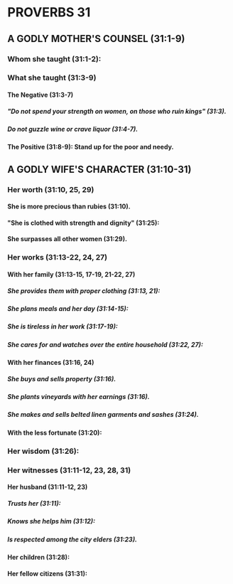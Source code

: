---
---
# PROVERBS 31
##  A GODLY MOTHER\'S COUNSEL (31:1-9) 
###  Whom she taught (31:1-2): 
###  What she taught (31:3-9) 
####  The Negative (31:3-7) 
#####  \"Do not spend your strength on women, on those who ruin kings\" (31:3). 
#####  Do not guzzle wine or crave liquor (31:4-7). 
####  The Positive (31:8-9): Stand up for the poor and needy. 
##  A GODLY WIFE\'S CHARACTER (31:10-31) 
###  Her worth (31:10, 25, 29) 
####  She is more precious than rubies (31:10). 
####  \"She is clothed with strength and dignity\" (31:25): 
####  She surpasses all other women (31:29). 
###  Her works (31:13-22, 24, 27) 
####  With her family (31:13-15, 17-19, 21-22, 27) 
#####  She provides them with proper clothing (31:13, 21): 
#####  She plans meals and her day (31:14-15): 
#####  She is tireless in her work (31:17-19): 
#####  She cares for and watches over the entire household (31:22, 27): 
####  With her finances (31:16, 24) 
#####  She buys and sells property (31:16). 
#####  She plants vineyards with her earnings (31:16). 
#####  She makes and sells belted linen garments and sashes (31:24). 
####  With the less fortunate (31:20): 
###  Her wisdom (31:26): 
###  Her witnesses (31:11-12, 23, 28, 31) 
####  Her husband (31:11-12, 23) 
#####  Trusts her (31:11): 
#####  Knows she helps him (31:12): 
#####  Is respected among the city elders (31:23). 
####  Her children (31:28): 
####  Her fellow citizens (31:31): 
